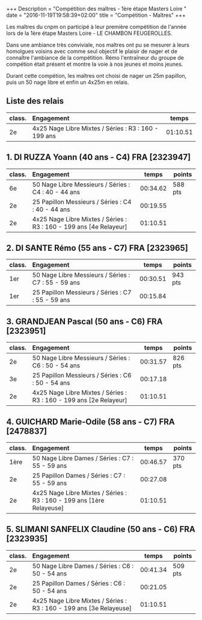 +++
Description = "Compétition des maîtres - 1ère étape Masters Loire "
date = "2016-11-19T19:58:39+02:00"
title = "Compétition - Maîtres"
+++

Les maîtres du cnpm on participé à leur première compétition de l'année lors de
la 1ère étape Masters Loire - LE CHAMBON FEUGEROLLES.

Dans une ambiance très conviviale, nos maîtres ont pu se mesurer à leurs homolgues
voisins avec comme seul objectif le plaisir de nager et de connaître l'ambiance
de la compétition.
Rémo l'entraîneur du groupe de compétion était présent et montre la voie à nos jeunes
et moins jeunes.

Durant cette compétion, les maîtres ont choisi de nager un 25m papillon, puis un
50 nage libre et enfin un 4x25m en relais.

## Liste des relais

|class. |     Engagement                                         | temps    |
|:------| :------------------------------------------------------|--------- |
| 2e    | 4x25 Nage Libre Mixtes	/ Séries : R3 : 160 - 199 ans	 | 01:10.51 |


## 1. DI RUZZA Yoann (40 ans - C4) FRA [2323947]

|class.| Engagement                                                         | temps   | points |
|------| :----------------------------------------------------------------- | ------- |--------|
| 6e	 | 50 Nage Libre Messieurs	/ Séries : C4 : 40 - 44 ans	              |	00:34.62|	588 pts|
| 2e	 | 25 Papillon Messieurs	/ Séries : C4 : 40 - 44 ans		              | 00:19.55|        |
| 2e	 | 4x25 Nage Libre Mixtes	/ Séries : R3 : 160 - 199 ans	[4e Relayeur] |	01:10.51|        |

## 2. DI SANTE Rémo (55 ans - C7) FRA [2323965]

|class.| Engagement                                                         | temps   | points |
|------| :----------------------------------------------------------------- | ------- |--------|
|1er	 |50 Nage Libre Messieurs	/ Séries : C7 : 55 - 59 ans	                |	00:30.51|	943 pts|
|1er	 |25 Papillon Messieurs	/ Séries : C7 : 55 - 59 ans		                | 00:15.84|        |

## 3. GRANDJEAN Pascal (50 ans - C6) FRA [2323951]

|class.| Engagement                                                         | temps   | points |
|------| :----------------------------------------------------------------- | ------- |--------|
|2e	   |50 Nage Libre Messieurs	/ Séries : C6 : 50 - 54 ans	                |00:31.57	|	826 pts|
|3e	   |25 Papillon Messieurs	/ Séries : C6 : 50 - 54 ans		                |00:17.18 |        |
|2e	   |4x25 Nage Libre Mixtes	/ Séries : R3 : 160 - 199 ans	[2e Relayeur]	|01:10.51 |        |

## 4. GUICHARD Marie-Odile (58 ans - C7) FRA [2478837]

|class.| Engagement                                                           | temps   | points |
|------| :------------------------------------------------------------------- | ------- |--------|
|1ère  | 50 Nage Libre Dames	/ Séries : C7 : 55 - 59 ans	                    |	00:46.57|	370 pts|
|2e	   | 25 Papillon Dames	/ Séries : C7 : 55 - 59 ans	                      |	00:27.08|        |
|2e	   | 4x25 Nage Libre Mixtes	/ Séries : R3 : 160 - 199 ans	[1ère Relayeuse]|	01:10.51|        |

## 5. SLIMANI SANFELIX Claudine (50 ans - C6) FRA [2323935]

|class.| Engagement                                                         | temps   | points |
|------| :----------------------------------------------------------------- | ------- |--------|
|2e	   | 50 Nage Libre Dames	/ Séries : C6 : 50 - 54 ans	                  |	00:41.34| 509 pts|
|2e	   | 25 Papillon Dames	/ Séries : C6 : 50 - 54 ans	                    |	00:21.05|        |
|2e	   | 4x25 Nage Libre Mixtes	/ Séries : R3 : 160 - 199 ans	[3e Relayeuse]|	01:10.51|        |

